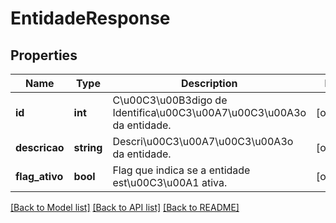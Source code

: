 # EntidadeResponse

## Properties
Name | Type | Description | Notes
------------ | ------------- | ------------- | -------------
**id** | **int** | C\u00C3\u00B3digo de Identifica\u00C3\u00A7\u00C3\u00A3o da entidade. | [optional] 
**descricao** | **string** | Descri\u00C3\u00A7\u00C3\u00A3o da entidade. | [optional] 
**flag_ativo** | **bool** | Flag que indica se a entidade est\u00C3\u00A1 ativa. | [optional] 

[[Back to Model list]](../README.md#documentation-for-models) [[Back to API list]](../README.md#documentation-for-api-endpoints) [[Back to README]](../README.md)


